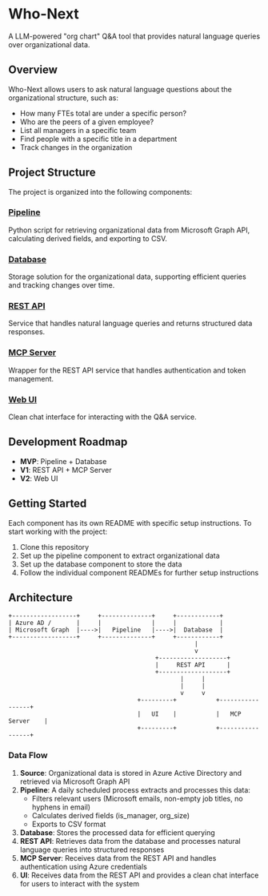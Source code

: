 # Who-Next

A LLM-powered "org chart" Q&A tool that provides natural language queries over organizational data.

## Overview

Who-Next allows users to ask natural language questions about the organizational structure, such as:
- How many FTEs total are under a specific person?
- Who are the peers of a given employee?
- List all managers in a specific team
- Find people with a specific title in a department
- Track changes in the organization

## Project Structure

The project is organized into the following components:

### [Pipeline](./pipeline)
Python script for retrieving organizational data from Microsoft Graph API, calculating derived fields, and exporting to CSV.

### [Database](./db)
Storage solution for the organizational data, supporting efficient queries and tracking changes over time.

### [REST API](./api)
Service that handles natural language queries and returns structured data responses.

### [MCP Server](./mcp_server)
Wrapper for the REST API service that handles authentication and token management.

### [Web UI](./ui)
Clean chat interface for interacting with the Q&A service.

## Development Roadmap

- **MVP**: Pipeline + Database
- **V1**: REST API + MCP Server
- **V2**: Web UI

## Getting Started

Each component has its own README with specific setup instructions. To start working with the project:

1. Clone this repository
2. Set up the pipeline component to extract organizational data
3. Set up the database component to store the data
4. Follow the individual component READMEs for further setup instructions

## Architecture

```
+------------------+     +--------------+     +------------+
| Azure AD /       |     |              |     |            |
| Microsoft Graph  |---->|   Pipeline   |---->|  Database  |
+------------------+     +--------------+     +------------+
                                                    |
                                                    v
                                         +-------------------+
                                         |     REST API      |
                                         +-------------------+
                                                |     |
                                                |     |
                                                v     v
                                    +---------+           +-----------------+
                                    |   UI    |           |   MCP Server    |
                                    +---------+           +-----------------+
```

### Data Flow

1. **Source**: Organizational data is stored in Azure Active Directory and retrieved via Microsoft Graph API
2. **Pipeline**: A daily scheduled process extracts and processes this data:
   - Filters relevant users (Microsoft emails, non-empty job titles, no hyphens in email)
   - Calculates derived fields (is_manager, org_size)
   - Exports to CSV format
3. **Database**: Stores the processed data for efficient querying
4. **REST API**: Retrieves data from the database and processes natural language queries into structured responses
5. **MCP Server**: Receives data from the REST API and handles authentication using Azure credentials
6. **UI**: Receives data from the REST API and provides a clean chat interface for users to interact with the system